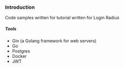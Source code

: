 ### Introduction

Code samples written for tutorial written for Login Radius

##### Tools

- Gin (a Golang framework for web servers)
- Go
- Postgres
- Docker
- JWT
